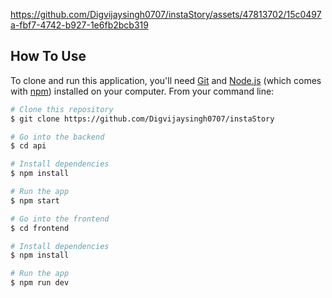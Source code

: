 

https://github.com/Digvijaysingh0707/instaStory/assets/47813702/15c0497a-fbf7-4742-b927-1e6fb2bcb319


## How To Use

To clone and run this application, you'll need [Git](https://git-scm.com) and [Node.js](https://nodejs.org/en/download/) (which comes with [npm](http://npmjs.com)) installed on your computer. From your command line:

```bash
# Clone this repository
$ git clone https://github.com/Digvijaysingh0707/instaStory

# Go into the backend
$ cd api

# Install dependencies
$ npm install

# Run the app
$ npm start

# Go into the frontend
$ cd frontend

# Install dependencies
$ npm install

# Run the app
$ npm run dev
```
